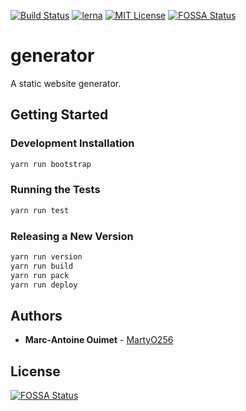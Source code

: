 [![Build Status][travis-status-shield]][travis-status-url]
[![lerna][lerna-shield]][lerna-url]
[![MIT License][license-shield]][license-url]
[![FOSSA Status](https://app.fossa.com/api/projects/git%2Bgithub.com%2FNDCB%2Fgenerator.svg?type=shield)](https://app.fossa.com/projects/git%2Bgithub.com%2FNDCB%2Fgenerator?ref=badge_shield)

# generator

A static website generator.

## Getting Started

### Development Installation

```sh
yarn run bootstrap
```

### Running the Tests

```sh
yarn run test
```

### Releasing a New Version

```sh
yarn run version
yarn run build
yarn run pack
yarn run deploy
```

## Authors

-   **Marc-Antoine Ouimet** - [MartyO256](https://github.com/MartyO256)

[travis-status-shield]: https://travis-ci.com/NDCB/generator.svg?branch=master
[travis-status-url]: https://travis-ci.com/NDCB/generator
[lerna-shield]: https://img.shields.io/badge/maintained%20with-lerna-cc00ff.svg
[lerna-url]: https://lerna.js.org/
[license-shield]: https://img.shields.io/github/license/NDCB/generator.svg?style=flat
[license-url]: ./LICENSE.md


## License
[![FOSSA Status](https://app.fossa.com/api/projects/git%2Bgithub.com%2FNDCB%2Fgenerator.svg?type=large)](https://app.fossa.com/projects/git%2Bgithub.com%2FNDCB%2Fgenerator?ref=badge_large)